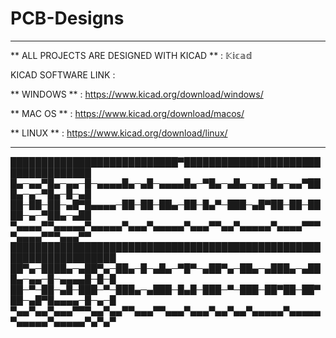 # PCB-Designs 

--------------------------------------------------------------------------------------------------------

** ALL PROJECTS ARE DESIGNED WITH KICAD ** : 𝕂𝕚𝕔𝕒𝕕

KICAD SOFTWARE LINK : 

** WINDOWS ** : https://www.kicad.org/download/windows/

** MAC OS **  : https://www.kicad.org/download/macos/

** LINUX **   : https://www.kicad.org/download/linux/

--------------------------------------------------------------------------------------------------------



███████████████████████████▀███████████████████████████████████
█▄─▄▄▀█▄─▄▄─█─▄▄▄▄█▄─▄█─▄▄▄▄█▄─▀█▄─▄█▄─▄▄─█▄─▄▄▀███▄─▄─▀█▄─█─▄█
██─██─██─▄█▀█▄▄▄▄─██─██─██▄─██─█▄▀─███─▄█▀██─██─████─▄─▀██▄─▄██
▀▄▄▄▄▀▀▄▄▄▄▄▀▄▄▄▄▄▀▄▄▄▀▄▄▄▄▄▀▄▄▄▀▀▄▄▀▄▄▄▄▄▀▄▄▄▄▀▀▀▀▄▄▄▄▀▀▀▄▄▄▀▀
███████████████████████████████████████████████████████████████████
██▀▄─████▄─▄██▀▄─██▄─█─▄█▄─▀█▀─▄██▀▄─██▄─▄███▄─▄███▄─▄▄─█─▄▄▄▄█─█─█
██─▀─██─▄█─███─▀─███▄─▄███─█▄█─███─▀─███─██▀██─██▀██─▄█▀█▄▄▄▄─█─▄─█
▀▄▄▀▄▄▀▄▄▄▀▀▀▄▄▀▄▄▀▀▄▄▄▀▀▄▄▄▀▄▄▄▀▄▄▀▄▄▀▄▄▄▄▄▀▄▄▄▄▄▀▄▄▄▄▄▀▄▄▄▄▄▀▄▀▄▀
